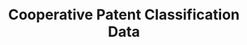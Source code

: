 ---
layout: default
bigquery: https://console.cloud.google.com/bigquery?p=patents-public-data&d=cpc&page=dataset
citation: '“Cooperative Patent Classification” by the EPO and USPTO, for public use. '
contributors: EPO, USPTO
cost: None
description: Cooperative Patent Classification Data contains the scheme and definitions
  of the Cooperative Patent Classification system for classifying patent documents.
  The CPC is the result of a partnership between the EPO and the USPTO in their joint
  effort to develop a common, internationally compatible classification system for
  technical documents, in particular patent publications, which will be used by both
  offices in the patent granting process
documentation: https://www.cooperativepatentclassification.org/cpcSchemeAndDefinitions
last_edit: 04/07/2022, 16:00:52
location: https://www.cooperativepatentclassification.org/index
maintained_by: USPTO, EPO
schema_fields:
- title_part
- synonyms
- notAllocatable
- breakdown_code
- childGroups
- residualReferences
- parents
- level
- ipcConcordant
- symbol
- residual_references
- dateRevised
- ipc_concordant
- informative_references
- limiting_references
- glossary
- informativeReferences
- child_groups
- status
- applicationReferences
- date_revised
- not_allocatable
- definition
- sizeCache
- breakdownCode
- titleFull
- application_references
- additional_only
- limitingReferences
- titlePart
- title_full
- children
shortname: cooperative_patent_classification
tags:
- patents
- science
title: Cooperative Patent Classification Data
uuid: 984374a7-16e9-4b35-9445-458daceb01bf
---